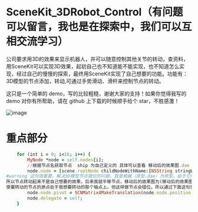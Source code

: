 # SceneKit_3DRobot_Control（有问题可以留言，我也是在探索中，我们可以互相交流学习）
公司要求用3D的效果来显示机器人，并可以随意控制其他关节的转动，查资料，用SceneKit可以实现3D效果，起初自己也不知道能不能实现，也不知道怎么实现，经过自己的慢慢的探索，最终用SceneKit实现了自己想要的功能。功能有：3D模型的节点添加，转动,可通过手势滑动、滑杆来控制节点的转动。


这只是一个简单的 demo，写的比较粗糙，谢谢大家的支持！如果你觉得我写的 demo 对你有所帮助，请在 github 上下载的时候顺手给个 star，不胜感激！




![image](https://github.com/tangzhifengjluzh/SceneKit_3DRobot_Control/blob/master/SceneKit_3DRobot_Control/gif/ScreenRecording_01-03-2020-17-18-32_1_.gif)


# 重点部分
```ruby
    for (int i = 0; i<16; i++) {
        MyNode *node = self.nodes[i];
        //根据节点名获取节点  ship 为自己定义的 具体可以查看 移动后的效果图.dae  双击节点可修改节点名
        node.node = [scene.rootNode childNodeWithName:[NSString stringWithFormat:@"ship%d" ,i + 1] recursively:YES];
#warning 这句很重要。解决3D模型节点错位的问题。我是根据（原型.dae）为原型。由于它所有的节点的原点都是在(0,0,0),
所以节点转动起来不是自己想要的效果，后来我就平移节点，移动后的效果图为(移动后的效果图.dae)。
使要转动的节点的原点处于我想要转动的那个轴点上。但这样做节点会错位。所以通过下面这句很好的解决了这个问题。
        node.node.pivot = SCNMatrix4MakeTranslation(node.node.position.x, node.node.position.y, node.node.position.z);
        node.delegate = self;
    }
```
